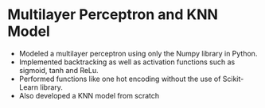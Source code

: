 # Multilayer Perceptron and KNN Model

* Modeled a multilayer perceptron using only the Numpy library in Python.
* Implemented backtracking as well as activation functions such as sigmoid, tanh and ReLu.
* Performed functions like one hot encoding without the use of Scikit-Learn library.
* Also developed a KNN model from scratch
